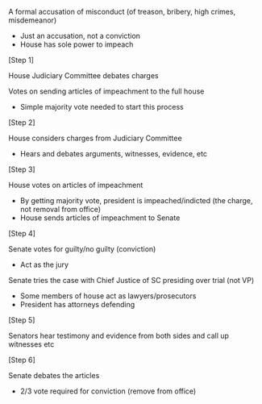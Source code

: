 
A formal accusation of misconduct (of treason, bribery, high crimes, misdemeanor)
- Just an accusation, not a conviction 
- House has sole power to impeach

[Step 1]

House Judiciary Committee debates charges 

Votes on sending articles of impeachment to the full house 
- Simple majority vote needed to start this process

[Step 2]

House considers charges from Judiciary Committee
- Hears and debates arguments, witnesses, evidence, etc

[Step 3]

House votes on articles of impeachment
- By getting majority vote, president is impeached/indicted (the charge, not removal from office)
- House sends articles of impeachment to Senate

[Step 4]

Senate votes for guilty/no guilty (conviction)
- Act as the jury

Senate tries the case with Chief Justice of SC presiding over trial (not VP)
- Some members of house act as lawyers/prosecutors
- President has attorneys defending 

[Step 5]

Senators hear testimony and evidence from both sides and call up witnesses etc

[Step 6]

Senate debates the articles 
- 2/3 vote required for conviction (remove from office)
